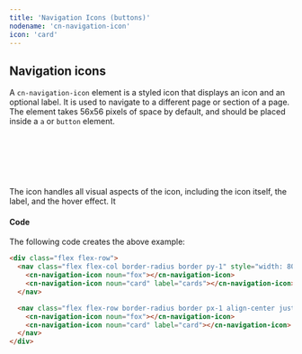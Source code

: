 ```yaml
---
title: 'Navigation Icons (buttons)'
nodename: 'cn-navigation-icon'
icon: 'card'
---
```


## Navigation icons

A <code>cn-navigation-icon</code> element is a styled icon that displays an icon and an optional label. It is used to navigate to a different page or section of a page. The element takes 56x56 pixels of space by default, and should
be placed inside a <code>a</code> or <code>button</code> element.

<div class="flex flex-row">
  <nav class="flex flex-col border-radius border py-1" style="width: 80px">
    <cn-navigation-icon noun="fox"></cn-navigation-icon>
    <cn-navigation-icon noun="card" label="cards"></cn-navigation-icon>
  </nav>

  <nav class="flex flex-row border-radius border px-1 align-center justify-center" style="height: 80px">
    <cn-navigation-icon noun="fox"></cn-navigation-icon>
    <cn-navigation-icon noun="card" label="card"></cn-navigation-icon>
  </nav>
</div>

The icon handles all visual aspects of the icon, including the icon itself, the label, and the hover effect. It 

#### Code 

The following code creates the above example:

```html
<div class="flex flex-row">
  <nav class="flex flex-col border-radius border py-1" style="width: 80px">
    <cn-navigation-icon noun="fox"></cn-navigation-icon>
    <cn-navigation-icon noun="card" label="cards"></cn-navigation-icon>
  </nav>

  <nav class="flex flex-row border-radius border px-1 align-center justify-center" style="height: 80px">
    <cn-navigation-icon noun="fox"></cn-navigation-icon>
    <cn-navigation-icon noun="card" label="card"></cn-navigation-icon>
  </nav>
</div>
```